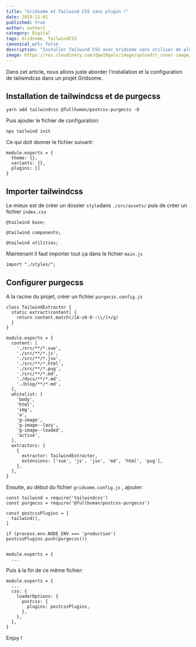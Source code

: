 ```yaml
---
title: "Gridsome et Tailwind CSS sans plugin !"
date: 2019-11-01
published: true
author: author1
category: Digital
tags: Gridsome, TailwindCSS
canonical_url: false
description: "Installer Tailwind CSS avec Gridsome sans utiliser de plugin."
image: https://res.cloudinary.com/dpw19qolx/image/upload/t_cover-image/v1561523334/St_Michael_27s_Mount_II5302_x_2982.jpg
---
```


Dans cet article, nous allons juste aborder l'installation et la configuration de tailwindcss dans un projet Gridsome.

## Installation de tailwindcss et de purgecss

```bash{codeTitle: "shell"}
yarn add tailwindcss @fullhuman/postcss-purgecss -D
```

Puis ajouter le fichier de configuration:

```bash{codeTitle: "shell"}
npx tailwind init
```

Ce qui doit donner le fichier suivant:

```javascript{codeTitle: "tailwind.config.js"}
module.exports = {
  theme: {},
  variants: {},
  plugins: []
}
```

## Importer tailwindcss

Le mieux est de créer un dossier `style`dans  `./src/assets/` puis de créer un fichier `index.css`

```css{codeTitle: "./src/assets/index.css"}
@tailwind base;

@tailwind components;

@tailwind utilities;
```

Maintenant il faut importer tout ça dans le fichier `main.js`

```js{codeTitle: "./src/main.js"}
import "./styles/";
```

## Configurer purgecss

A la racine du projet, créer un fichier `purgecss.config.js`

```js{codeTitle: "purgecss.config.js"}
class TailwindExtractor {
  static extract(content) {
    return content.match(/[A-z0-9-:\\/]+/g)
  }
}

module.exports = {
  content: [
    './src/**/*.vue',
    './src/**/*.js',
    './src/**/*.jsx',
    './src/**/*.html',
    './src/**/*.pug',
    './src/**/*.md',
    './docs/**/*.md',
    './blog/**/*.md',
  ],
  whitelist: [
    'body',
    'html',
    'img',
    'a',
    'g-image',
    'g-image--lazy',
    'g-image--loaded',
    'active',
  ],
  extractors: [
    {
      extractor: TailwindExtractor,
      extensions: ['vue', 'js', 'jsx', 'md', 'html', 'pug'],
    },
  ],
}
```

Ensuite, au début du fichier `gridsome.config.js` , ajouter:

```js{1-8}{codeTitle: "gridsome.config.js"}
const tailwind = require('tailwindcss')
const purgecss = require('@fullhuman/postcss-purgecss')

const postcssPlugins = [
  tailwind(),
]

if (process.env.NODE_ENV === 'production') postcssPlugins.push(purgecss())


module.exports = {
  ...
```

Puis à la fin de ce même fichier:

```js{3-9}{codeTitle: "gridsome.config.js"}
module.exports = {
  ...
  css: {
    loaderOptions: {
      postcss: {
        plugins: postcssPlugins,
      },
    },
  },
}
```

Enjoy !


